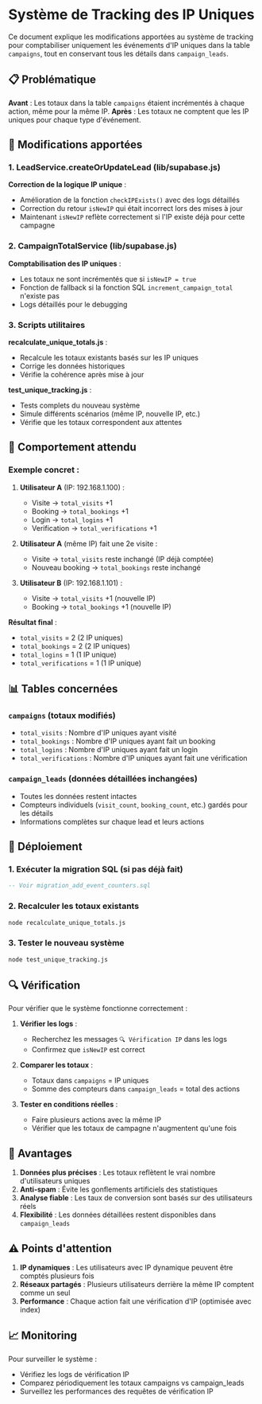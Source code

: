 # Système de Tracking des IP Uniques

Ce document explique les modifications apportées au système de tracking pour comptabiliser uniquement les événements d'IP uniques dans la table `campaigns`, tout en conservant tous les détails dans `campaign_leads`.

## 📋 Problématique

**Avant** : Les totaux dans la table `campaigns` étaient incrémentés à chaque action, même pour la même IP.
**Après** : Les totaux ne comptent que les IP uniques pour chaque type d'événement.

## 🔧 Modifications apportées

### 1. **LeadService.createOrUpdateLead** (lib/supabase.js)

**Correction de la logique IP unique** :
- Amélioration de la fonction `checkIPExists()` avec des logs détaillés
- Correction du retour `isNewIP` qui était incorrect lors des mises à jour
- Maintenant `isNewIP` reflète correctement si l'IP existe déjà pour cette campagne

### 2. **CampaignTotalService** (lib/supabase.js)

**Comptabilisation des IP uniques** :
- Les totaux ne sont incrémentés que si `isNewIP = true`
- Fonction de fallback si la fonction SQL `increment_campaign_total` n'existe pas
- Logs détaillés pour le debugging

### 3. **Scripts utilitaires**

**recalculate_unique_totals.js** :
- Recalcule les totaux existants basés sur les IP uniques
- Corrige les données historiques
- Vérifie la cohérence après mise à jour

**test_unique_tracking.js** :
- Tests complets du nouveau système
- Simule différents scénarios (même IP, nouvelle IP, etc.)
- Vérifie que les totaux correspondent aux attentes

## 🎯 Comportement attendu

### Exemple concret :

1. **Utilisateur A** (IP: 192.168.1.100) :
   - Visite → `total_visits` +1
   - Booking → `total_bookings` +1  
   - Login → `total_logins` +1
   - Verification → `total_verifications` +1

2. **Utilisateur A** (même IP) fait une 2e visite :
   - Visite → `total_visits` reste inchangé (IP déjà comptée)
   - Nouveau booking → `total_bookings` reste inchangé

3. **Utilisateur B** (IP: 192.168.1.101) :
   - Visite → `total_visits` +1 (nouvelle IP)
   - Booking → `total_bookings` +1 (nouvelle IP)

**Résultat final** : 
- `total_visits` = 2 (2 IP uniques)
- `total_bookings` = 2 (2 IP uniques)
- `total_logins` = 1 (1 IP unique)
- `total_verifications` = 1 (1 IP unique)

## 📊 Tables concernées

### `campaigns` (totaux modifiés)
- `total_visits` : Nombre d'IP uniques ayant visité
- `total_bookings` : Nombre d'IP uniques ayant fait un booking
- `total_logins` : Nombre d'IP uniques ayant fait un login
- `total_verifications` : Nombre d'IP uniques ayant fait une vérification

### `campaign_leads` (données détaillées inchangées)
- Toutes les données restent intactes
- Compteurs individuels (`visit_count`, `booking_count`, etc.) gardés pour les détails
- Informations complètes sur chaque lead et leurs actions

## 🚀 Déploiement

### 1. Exécuter la migration SQL (si pas déjà fait)
```sql
-- Voir migration_add_event_counters.sql
```

### 2. Recalculer les totaux existants
```bash
node recalculate_unique_totals.js
```

### 3. Tester le nouveau système
```bash
node test_unique_tracking.js
```

## 🔍 Vérification

Pour vérifier que le système fonctionne correctement :

1. **Vérifier les logs** :
   - Recherchez les messages `🔍 Vérification IP` dans les logs
   - Confirmez que `isNewIP` est correct

2. **Comparer les totaux** :
   - Totaux dans `campaigns` = IP uniques
   - Somme des compteurs dans `campaign_leads` = total des actions

3. **Tester en conditions réelles** :
   - Faire plusieurs actions avec la même IP
   - Vérifier que les totaux de campagne n'augmentent qu'une fois

## 🎉 Avantages

1. **Données plus précises** : Les totaux reflètent le vrai nombre d'utilisateurs uniques
2. **Anti-spam** : Évite les gonflements artificiels des statistiques
3. **Analyse fiable** : Les taux de conversion sont basés sur des utilisateurs réels
4. **Flexibilité** : Les données détaillées restent disponibles dans `campaign_leads`

## ⚠️ Points d'attention

1. **IP dynamiques** : Les utilisateurs avec IP dynamique peuvent être comptés plusieurs fois
2. **Réseaux partagés** : Plusieurs utilisateurs derrière la même IP comptent comme un seul
3. **Performance** : Chaque action fait une vérification d'IP (optimisée avec index)

## 📈 Monitoring

Pour surveiller le système :
- Vérifiez les logs de vérification IP
- Comparez périodiquement les totaux campaigns vs campaign_leads
- Surveillez les performances des requêtes de vérification IP 